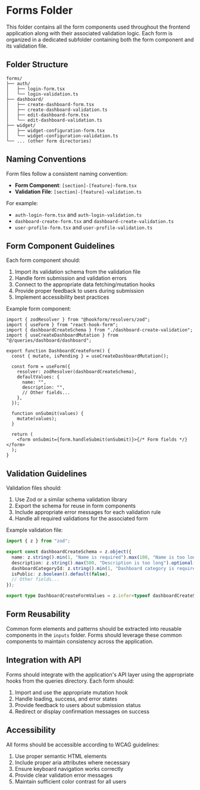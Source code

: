 # Forms Folder

This folder contains all the form components used throughout the frontend application along with their associated validation logic. Each form is organized in a dedicated subfolder containing both the form component and its validation file.

## Folder Structure

```
forms/
├── auth/
│   ├── login-form.tsx
│   └── login-validation.ts
├── dashboard/
│   ├── create-dashboard-form.tsx
│   ├── create-dashboard-validation.ts
│   ├── edit-dashboard-form.tsx
│   └── edit-dashboard-validation.ts
├── widget/
│   ├── widget-configuration-form.tsx
│   └── widget-configuration-validation.ts
└── ... (other form directories)
```

## Naming Conventions

Form files follow a consistent naming convention:

- **Form Component**: `[section]-[feature]-form.tsx`
- **Validation File**: `[section]-[feature]-validation.ts`

For example:

- `auth-login-form.tsx` and `auth-login-validation.ts`
- `dashboard-create-form.tsx` and `dashboard-create-validation.ts`
- `user-profile-form.tsx` and `user-profile-validation.ts`

## Form Component Guidelines

Each form component should:

1. Import its validation schema from the validation file
2. Handle form submission and validation errors
3. Connect to the appropriate data fetching/mutation hooks
4. Provide proper feedback to users during submission
5. Implement accessibility best practices

Example form component:

```tsx
import { zodResolver } from "@hookform/resolvers/zod";
import { useForm } from "react-hook-form";
import { dashboardCreateSchema } from "./dashboard-create-validation";
import { useCreateDashboardMutation } from "@/queries/dashboard/dashboard";

export function DashboardCreateForm() {
  const { mutate, isPending } = useCreateDashboardMutation();

  const form = useForm({
    resolver: zodResolver(dashboardCreateSchema),
    defaultValues: {
      name: "",
      description: "",
      // Other fields...
    },
  });

  function onSubmit(values) {
    mutate(values);
  }

  return (
    <form onSubmit={form.handleSubmit(onSubmit)}>{/* Form fields */}</form>
  );
}
```

## Validation Guidelines

Validation files should:

1. Use Zod or a similar schema validation library
2. Export the schema for reuse in form components
3. Include appropriate error messages for each validation rule
4. Handle all required validations for the associated form

Example validation file:

```ts
import { z } from "zod";

export const dashboardCreateSchema = z.object({
  name: z.string().min(1, "Name is required").max(100, "Name is too long"),
  description: z.string().max(500, "Description is too long").optional(),
  dashboardCategoryId: z.string().min(1, "Dashboard category is required"),
  isPublic: z.boolean().default(false),
  // Other fields...
});

export type DashboardCreateFormValues = z.infer<typeof dashboardCreateSchema>;
```

## Form Reusability

Common form elements and patterns should be extracted into reusable components in the `inputs` folder. Forms should leverage these common components to maintain consistency across the application.

## Integration with API

Forms should integrate with the application's API layer using the appropriate hooks from the queries directory. Each form should:

1. Import and use the appropriate mutation hook
2. Handle loading, success, and error states
3. Provide feedback to users about submission status
4. Redirect or display confirmation messages on success

## Accessibility

All forms should be accessible according to WCAG guidelines:

1. Use proper semantic HTML elements
2. Include proper aria attributes where necessary
3. Ensure keyboard navigation works correctly
4. Provide clear validation error messages
5. Maintain sufficient color contrast for all users

